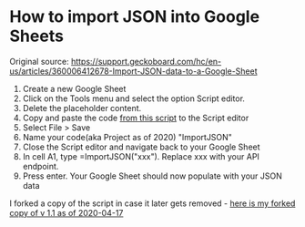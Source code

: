 # How to import JSON into Google Sheets

Original source: https://support.geckoboard.com/hc/en-us/articles/360006412678-Import-JSON-data-to-a-Google-Sheet

1. Create a new Google Sheet
2. Click on the Tools menu and select the option Script editor.
3. Delete the placeholder content.
4. Copy and paste the code [from this script](https://gist.github.com/paulgambill/cacd19da95a1421d3164) to the Script editor
5. Select File > Save
6. Name your code(aka Project as of 2020) "ImportJSON"
7. Close the Script editor and navigate back to your Google Sheet
8. In cell A1, type =ImportJSON("xxx"). Replace xxx with your API endpoint.
9. Press enter. Your Google Sheet should now populate with your JSON data

I forked a copy of the script in case it later gets removed - [here is my forked copy of v 1.1 as of 2020-04-17](https://gist.github.com/bigtoga/1f66c125e1133e0650c64c47a0863790)
